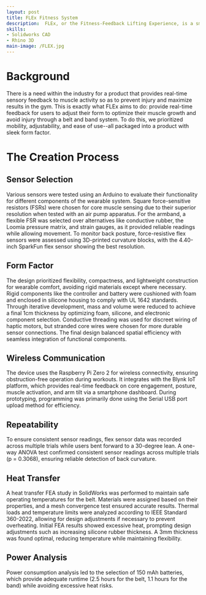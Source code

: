```yaml
---
layout: post
title: FLEx Fitness System
description:  FLEx, or the Fitness-Feedback Lifting Experience, is a smart belt and double arm band system tailored for weightlifters. The fitness wearables integrate an array of sensors that identify improper form and insufficient muscle activation to provide real-time correctional haptic feedback and prevent injury. This data, delivered via in-app analytics, helps maximize results in the gym. The user’s role is to strap on and tighten the belt and bands while ensuring correct muscle placement, enter the app, calibrate it, select their desired exercise, and simply begin working out.
skills: 
- Solidworks CAD
- Rhino 3D
main-image: /FLEX.jpg
---
```


# Background
There is a need within the industry for a product
that provides real-time sensory feedback to muscle activity
so as to prevent injury and maximize results in the gym. This
is exactly what FLEx aims to do: provide real-time feedback
for users to adjust their form to optimize their muscle growth
and avoid injury through a belt and band system. To do this, we prioritized
mobility, adjustability, and ease of use--all packaged into a
product with sleek form factor.

# The Creation Process
## Sensor Selection
Various sensors were tested using an Arduino to evaluate their functionality for different components of the wearable system. Square force-sensitive resistors (FSRs) were chosen for core muscle sensing due to their superior resolution when tested with an air pump apparatus. For the armband, a flexible FSR was selected over alternatives like conductive rubber, the Loomia pressure matrix, and strain gauges, as it provided reliable readings while allowing movement. To monitor back posture, force-resistive flex sensors were assessed using 3D-printed curvature blocks, with the 4.40-inch SparkFun flex sensor showing the best resolution. 

## Form Factor
The design prioritized flexibility, compactness, and lightweight construction for wearable comfort, avoiding rigid materials except where necessary. Rigid components like the controller and battery were cushioned with foam and enclosed in silicone housing to comply with UL 1642 standards. Through iterative development, mass and volume were reduced to achieve a final 1cm thickness by optimizing foam, silicone, and electronic component selection. Conductive threading was used for discreet wiring of haptic motors, but stranded core wires were chosen for more durable sensor connections. The final design balanced spatial efficiency with seamless integration of functional components.

## Wireless Communication
The device uses the Raspberry Pi Zero 2 for wireless connectivity, ensuring obstruction-free operation during workouts. It integrates with the Blynk IoT platform, which provides real-time feedback on core engagement, posture, muscle activation, and arm tilt via a smartphone dashboard. During prototyping, programming was primarily done using the Serial USB port upload method for efficiency.

## Repeatability
To ensure consistent sensor readings, flex sensor data was recorded across multiple trials while users bent forward to a 30-degree lean. A one-way ANOVA test confirmed consistent sensor readings across multiple trials (p = 0.3068), ensuring reliable detection of back curvature.

## Heat Transfer
A heat transfer FEA study in SolidWorks was performed to maintain safe operating temperatures for the belt. Materials were assigned based on their properties, and a mesh convergence test ensured accurate results. Thermal loads and temperature limits were analyzed according to IEEE Standard 360-2022, allowing for design adjustments if necessary to prevent overheating. Initial FEA results showed excessive heat, prompting design adjustments such as increasing silicone rubber thickness. A 3mm thickness was found optimal, reducing temperature while maintaining flexibility.

## Power Analysis
Power consumption analysis led to the selection of 150 mAh batteries, which provide adequate runtime (2.5 hours for the belt, 1.1 hours for the band) while avoiding excessive heat risks.
